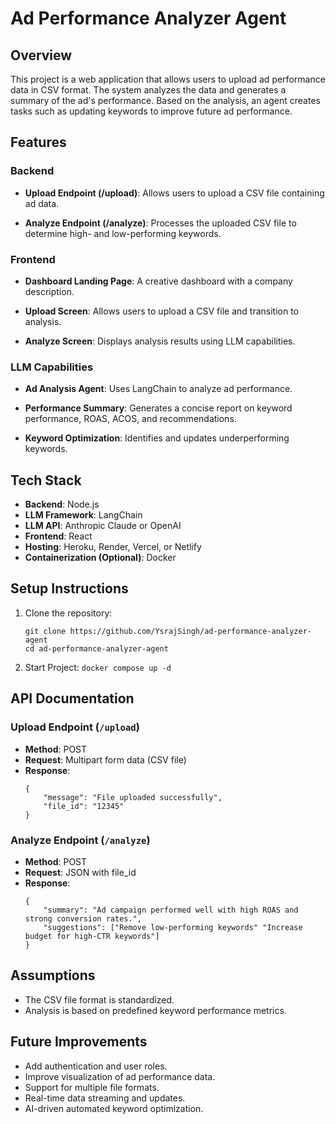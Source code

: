 # Ad Performance Analyzer Agent

## Overview

This project is a web application that allows users to upload ad performance data in CSV format. The system analyzes the data and generates a summary of the ad's performance. Based on the analysis, an agent creates tasks such as updating keywords to improve future ad performance.

## Features

### Backend

- **Upload Endpoint (/upload)**: Allows users to upload a CSV file containing ad data.

- **Analyze Endpoint (/analyze)**: Processes the uploaded CSV file to determine high- and low-performing keywords.

### Frontend

- **Dashboard Landing Page**: A creative dashboard with a company description.

- **Upload Screen**: Allows users to upload a CSV file and transition to analysis.

- **Analyze Screen**: Displays analysis results using LLM capabilities.

### LLM Capabilities

- **Ad Analysis Agent**: Uses LangChain to analyze ad performance.

- **Performance Summary**: Generates a concise report on keyword performance, ROAS, ACOS, and recommendations.

- **Keyword Optimization**: Identifies and updates underperforming keywords.

## Tech Stack

* **Backend**: Node.js
* **LLM Framework**: LangChain
* **LLM API**: Anthropic Claude or OpenAI
* **Frontend**: React
* **Hosting**: Heroku, Render, Vercel, or Netlify
* **Containerization (Optional)**: Docker

## Setup Instructions

1. Clone the repository:
    ```
    git clone https://github.com/YsrajSingh/ad-performance-analyzer-agent
    cd ad-performance-analyzer-agent
    ```
1. Start Project:
    ```docker compose up -d```

## API Documentation

### Upload Endpoint (`/upload`)

* **Method**: POST
* **Request**: Multipart form data (CSV file)
* **Response**:
    ```
    {
        "message": "File uploaded successfully",
        "file_id": "12345"
    }
    ```

### Analyze Endpoint (`/analyze`)

* **Method**: POST
* **Request**: JSON with file_id
* **Response**:
    ```
    {
        "summary": "Ad campaign performed well with high ROAS and strong conversion rates.",
        "suggestions": ["Remove low-performing keywords" "Increase budget for high-CTR keywords"]
    }
    ```

## Assumptions
* The CSV file format is standardized.
* Analysis is based on predefined keyword performance metrics.

## Future Improvements

* Add authentication and user roles.
* Improve visualization of ad performance data.
* Support for multiple file formats.
* Real-time data streaming and updates.
* AI-driven automated keyword optimization.
